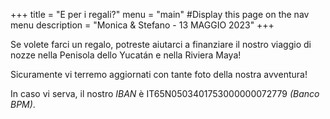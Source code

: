 +++
title = "E per i regali?"
menu = "main" #Display this page on the nav menu
description = "Monica & Stefano - 13 MAGGIO 2023"
+++

<p>Se volete farci un regalo, potreste aiutarci a finanziare il nostro viaggio di nozze nella Penisola dello Yucat&aacute;n e nella Riviera Maya!</p>

<p>Sicuramente vi terremo aggiornati con tante foto della nostra avventura!</p>

<p>In caso vi serva, il nostro <i>IBAN</i> è <span class="dot">IT65N0503401753000000072779</span> <i>(Banco BPM)</i>.</p>

